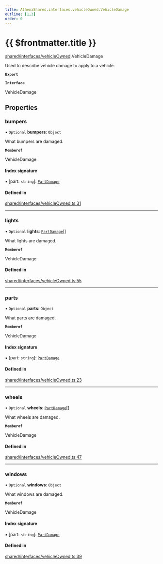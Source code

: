 ```yaml
---
title: AthenaShared.interfaces.vehicleOwned.VehicleDamage
outline: [1,3]
order: 0
---
```


# {{ $frontmatter.title }}


[shared/interfaces/vehicleOwned](../modules/shared_interfaces_vehicleOwned.md).VehicleDamage

Used to describe vehicle damage to apply to a vehicle.

**`Export`**

**`Interface`**

VehicleDamage

## Properties

### bumpers

• `Optional` **bumpers**: `Object`

What bumpers are damaged.

**`Memberof`**

VehicleDamage

#### Index signature

▪ [part: `string`]: [`PartDamage`](../modules/shared_interfaces_vehicleOwned.md#PartDamage)

#### Defined in

[shared/interfaces/vehicleOwned.ts:31](https://github.com/Stuyk/altv-athena/blob/552012ca4/src/core/shared/interfaces/vehicleOwned.ts#L31)

___

### lights

• `Optional` **lights**: [`PartDamage`](../modules/shared_interfaces_vehicleOwned.md#PartDamage)[]

What lights are damaged.

**`Memberof`**

VehicleDamage

#### Defined in

[shared/interfaces/vehicleOwned.ts:55](https://github.com/Stuyk/altv-athena/blob/552012ca4/src/core/shared/interfaces/vehicleOwned.ts#L55)

___

### parts

• `Optional` **parts**: `Object`

What parts are damaged.

**`Memberof`**

VehicleDamage

#### Index signature

▪ [part: `string`]: [`PartDamage`](../modules/shared_interfaces_vehicleOwned.md#PartDamage)

#### Defined in

[shared/interfaces/vehicleOwned.ts:23](https://github.com/Stuyk/altv-athena/blob/552012ca4/src/core/shared/interfaces/vehicleOwned.ts#L23)

___

### wheels

• `Optional` **wheels**: [`PartDamage`](../modules/shared_interfaces_vehicleOwned.md#PartDamage)[]

What wheels are damaged.

**`Memberof`**

VehicleDamage

#### Defined in

[shared/interfaces/vehicleOwned.ts:47](https://github.com/Stuyk/altv-athena/blob/552012ca4/src/core/shared/interfaces/vehicleOwned.ts#L47)

___

### windows

• `Optional` **windows**: `Object`

What windows are damaged.

**`Memberof`**

VehicleDamage

#### Index signature

▪ [part: `string`]: [`PartDamage`](../modules/shared_interfaces_vehicleOwned.md#PartDamage)

#### Defined in

[shared/interfaces/vehicleOwned.ts:39](https://github.com/Stuyk/altv-athena/blob/552012ca4/src/core/shared/interfaces/vehicleOwned.ts#L39)
